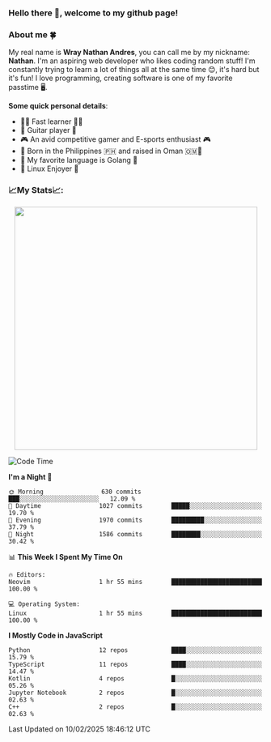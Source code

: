 ### **Hello there 👋, welcome to my github page!**

### **About me 🍀**

My real name is **Wray Nathan Andres**, you can call me by my nickname: **Nathan**. I'm an aspiring web developer who likes coding random stuff! I'm constantly trying to learn a lot of things all at the same time 😊, it's hard but it's fun! I love programming, creating software is one of my favorite passtime 🖥️.

<!-- <img src="https://pbs.twimg.com/media/FYEVH6GaAAE064l?format=jpg&name=medium" width="425" height="215" align="right" /> -->

**Some quick personal details**:

- 🚗💨 Fast learner 🚗💨
- 🎸 Guitar player 🎸
- 🎮 An avid competitive gamer and E-sports enthusiast 🎮
- 🐤 Born in the Philippines 🇵🇭 and raised in Oman 🇴🇲🐤
- 🦦 My favorite language is Golang 🦦
- 🐧 Linux Enjoyer 🐧

### **📈My Stats📈:**

<div style="display: flex; justify-content: center;">
    <img src="https://github-readme-stats.vercel.app/api?username=Ethea2&show_icons=true&count_private=true&theme=midnight-purple&hide_border=true" width="480"/>
    <!-- <img src="https://streak-stats.demolab.com?user=Ethea2&theme=midnight-purple&hide_border=true"/> -->
</div>

<!-- ### **⏲️This week I spent my time on⏲️:** -->
<!---->
<!-- ![Ethea's Waka Stats](https://github-readme-stats.vercel.app/api/wakatime?username=Ethea2&theme=midnight-purple&count_private=true&layout=compact) -->

<!--START_SECTION:waka-->
![Code Time](http://img.shields.io/badge/Code%20Time-657%20hrs%2019%20mins-blue)

**I'm a Night 🦉** 

```text
🌞 Morning                630 commits         ███░░░░░░░░░░░░░░░░░░░░░░   12.09 % 
🌆 Daytime                1027 commits        █████░░░░░░░░░░░░░░░░░░░░   19.70 % 
🌃 Evening                1970 commits        █████████░░░░░░░░░░░░░░░░   37.79 % 
🌙 Night                  1586 commits        ████████░░░░░░░░░░░░░░░░░   30.42 % 
```


📊 **This Week I Spent My Time On** 

```text
🔥 Editors: 
Neovim                   1 hr 55 mins        █████████████████████████   100.00 % 

💻 Operating System: 
Linux                    1 hr 55 mins        █████████████████████████   100.00 % 
```

**I Mostly Code in JavaScript** 

```text
Python                   12 repos            ████░░░░░░░░░░░░░░░░░░░░░   15.79 % 
TypeScript               11 repos            ████░░░░░░░░░░░░░░░░░░░░░   14.47 % 
Kotlin                   4 repos             █░░░░░░░░░░░░░░░░░░░░░░░░   05.26 % 
Jupyter Notebook         2 repos             █░░░░░░░░░░░░░░░░░░░░░░░░   02.63 % 
C++                      2 repos             █░░░░░░░░░░░░░░░░░░░░░░░░   02.63 % 
```




 Last Updated on 10/02/2025 18:46:12 UTC
<!--END_SECTION:waka-->
